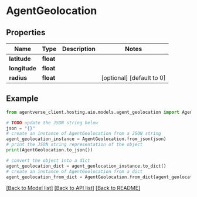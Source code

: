 # AgentGeolocation


## Properties

Name | Type | Description | Notes
------------ | ------------- | ------------- | -------------
**latitude** | **float** |  | 
**longitude** | **float** |  | 
**radius** | **float** |  | [optional] [default to 0]

## Example

```python
from agentverse_client.hosting.aio.models.agent_geolocation import AgentGeolocation

# TODO update the JSON string below
json = "{}"
# create an instance of AgentGeolocation from a JSON string
agent_geolocation_instance = AgentGeolocation.from_json(json)
# print the JSON string representation of the object
print(AgentGeolocation.to_json())

# convert the object into a dict
agent_geolocation_dict = agent_geolocation_instance.to_dict()
# create an instance of AgentGeolocation from a dict
agent_geolocation_from_dict = AgentGeolocation.from_dict(agent_geolocation_dict)
```
[[Back to Model list]](../README.md#documentation-for-models) [[Back to API list]](../README.md#documentation-for-api-endpoints) [[Back to README]](../README.md)



